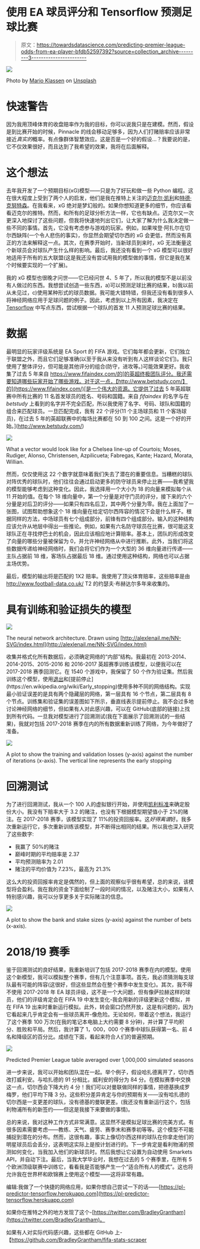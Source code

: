 # 使用 EA 球员评分和 Tensorflow 预测足球比赛

> 原文：<https://towardsdatascience.com/predicting-premier-league-odds-from-ea-player-bfdb52597392?source=collection_archive---------3----------------------->

![](img/d2bcf916a373df9b2551fbc90459b7c8.png)

Photo by [Mario Klassen](https://unsplash.com/@marioklassen?utm_source=medium&utm_medium=referral) on [Unsplash](https://unsplash.com?utm_source=medium&utm_medium=referral)

# **快速警告**

因为我用顶峰体育的收盘赔率作为我的目标，你可以说我只是在建模。然而，假设是到比赛开始的时候，Pinnacle 的线会移动足够多，因为人们打赌赔率应该非常接近*真实的*概率。有点像群体智慧效应。这是否是一个好的假设…？我要说的是，它不仅效果很好，而且达到了我希望的效果，我将在后面解释。

# 这个想法

去年我开发了一个预期目标(xG)模型——只是为了好玩和做一些 Python 编程。这在很大程度上受到了两个人的启发，他们是我在推特上关注的[迈克尔·凯利](https://twitter.com/MC_of_A)和[特德·克努特森](https://twitter.com/mixedknuts)。在我看来，xG 绝对是梦幻般的。如果你想知道更多的细节，你应该看看迈克尔的推特。然而，和所有的足球分析方法一样，它也有缺点。迈克尔又一次更深入地探讨了这些问题，但我将快速地列出它们，让大家了解为什么我决定做一些不同的事情。首先，它没有考虑参与游戏的玩家。例如，如果埃登·阿扎尔在切尔西缺阵(一个令人悲伤的事实)，你显然会期望切尔西的 xG 会更低，然而没有真正的方法来解释这一点。其次，在赛季开始时，当新球员到来时，xG 无法衡量这个新球员会对球队产生什么样的影响。最后，我还没有看到一个 xG 模型可以很好地适用于所有的五大联盟(这是我还没有尝试用我的模型做的事情，但它是我在某个时候要实现的一个扩展)。

我的 xG 模型也很晚才问世——它已经问世 4、5 年了，所以我的模型不是以前没有人做过的东西。我想尝试创造一些东西，a)可以预测足球比赛的结果，b)我以前从未见过，c)使用某种形式的球员数据。我可能大错特错，但我还没有看到很多人将神经网络应用于足球问题的例子。因此，考虑到以上所有因素，我决定在 [Tensorflow](https://www.tensorflow.org/) 中写点东西，尝试根据一个球队的首发 11 人预测足球比赛的结果。

# 数据

最明显的玩家评级系统是 EA Sport 的 FIFA 游戏。它们每年都会更新，它们独立于联盟之外，而且它们足够准确(以至于我从来没有听到有人这样谈论它们)。我只使用了整体评分，但可能是其他评分的组合(防守，进攻等。)可能效果更好。我收集了过去 5 年来自 https://www.fifaindex.com/的[的英超终极团队评分。我还需要知道哪些玩家开始了哪些游戏。对于这一点，【http://www.betstudy.com/】的](https://www.fifaindex.com/)[是一个伟大的资源。它提供了过去 5 年英超联赛中所有比赛的 11 名首发球员的姓名、号码和国籍。来自 *fifaindex* 的名字与在 *betstudy* 上看到的名字并不完全匹配，所以我使用了名字、号码、球队和国籍的组合来匹配球员。一旦匹配完成，我有 22 个评分(11 个主场球员和 11 个客场球员)，在过去 5 年的英超联赛中的每场比赛都在 50 到 100 之间。这是一个好的开始。](http://www.betstudy.com/)

![](img/50ea2b9e65a9a0b40063738a6b1284bc.png)

What a vector would look like for a Chelsea line-up of Courtois; Moses, Rudiger, Alonso, Christensen, Azpilicueta; Fabregas, Kante; Hazard, Morata, Willian.

然而，仅仅使用这 22 个数字就意味着我们失去了潜在的重要信息。当糟糕的球队对阵优秀的球队时，他们往往会通过启动更多的防守球员来停止比赛——我希望我的模型能够考虑到这种变化。因此，我选择用一个大小为 18 的向量来模拟每个从 11 开始的值。在每个 18 维向量中，第一个分量是对守门员的评分，接下来的六个分量是对后卫的评分——如果只有四名后卫，其中两个分量为零。我在上面加了一张图，试图帮助想象这个 18 维向量在给定切尔西阵容的情况下会是什么样子。根据同样的方法，中场球员有七个组成部分，前锋有四个组成部分。输入的这种结构应该允许从地层中得出一些推论。例如，如果有六名防守球员在比赛，很可能这支球队正在寻找停巴士的机会，因此应该相应地计算赔率。基本上，团队的形成改变了向量的哪些分量被保留为 0，并允许神经网络从中进行推断。此外，当我们将这些数据传递给神经网络时，我们会将它们作为一个大型的 36 维向量进行传递——主队占据前 18 维，客场队占据最后 18 维。通过使用这种结构，网络也可以占据主场优势。

最后，模型的输出将是匹配的 1X2 赔率。我使用了顶尖体育赔率，这些赔率是由 http://www.football-data.co.uk/ T2 的约瑟夫·布赫达尔多年来收集的。

# 具有训练和验证损失的模型

![](img/e678b0b799006a9bddf3d7f400ac7a59.png)

The neural network architecture. Drawn using [http://alexlenail.me/NN-SVG/index.html](http://alexlenail.me/NN-SVG/index.html)

收集并格式化所有数据后，必须确定网络的“内部”结构。我最初在 2013-2014、2014-2015、2015-2016 和 2016-2017 英超赛季训练该模型，以便我可以在 2017-2018 赛季回测它。在 1540 个游戏中，我保留了 50 个作为验证集。然后我训练这个模型，使用[退出](https://en.wikipedia.org/wiki/Dropout_(neural_networks))和[提前停止](https://en.wikipedia.org/wiki/Early_stopping)使用多种不同的网络结构。实现最小验证误差的是具有两个隐藏层的网络，第一层具有 16 个节点，第二层具有 8 个节点。训练集和验证集的误差图如下所示，垂直线表示提前停止。我不会过多地讨论神经网络的细节，但如果有人对此感兴趣，可以在 GitHub(底部的链接)上找到所有代码。一旦我对模型进行了回溯测试(我在下面展示了回溯测试的一些结果)，我就对包括 2017-2018 赛季在内的所有数据重新训练了网络，为今年做好了准备。

![](img/99e43e55cbf26203ac4e9a11924e40e3.png)

A plot to show the training and validation losses (y-axis) against the number of iterations (x-axis). The vertical line represents the early stopping

# 回溯测试

为了进行回溯测试，我从一个 100 人的虚拟银行开始，并使用[凯利标准](https://www.pinnacle.com/en/betting-articles/Betting-Strategy/How-to-use-kelly-criterion-for-betting/2BT2LK6K2QWQ7QJ8)来确定股份大小。我没有下赔率大于 3.2 的赌注，也没有下根据模型期望值小于 2%的赌注。在 2017-2018 赛季，该模型实现了 11%的投资回报率。这*好得离谱*好。我多次重新运行它，多次重新训练该模型，并不断得出相同的结果。所以我也深入研究了这些数字:

*   我赢了 50%的赌注
*   巅峰时期的平均赔率是 2.37
*   平均预测赔率为 2.01
*   赌注的平均价值为 7.23%，最高为 21.3%

这么大的投资回报率肯定是偶然的，但上面的观察似乎很有希望，总的来说，该模型将会盈利。我在我的资金下面绘制了一段时间的情况，以及赌注大小，如果有人特别感兴趣，我可以分享更多关于实际赌注的信息。

![](img/dd5faaff7e1b71e5ea64eb5b50ed3bab.png)

A plot to show the bank and stake sizes (y-axis) against the number of bets (x-axis).

# 2018/19 赛季

鉴于回溯测试的良好结果，我重新培训了包括 2017-2018 赛季在内的模型。使用这个新模型，我可以模拟整个赛季，但有几个注意事项。首先，我必须猜测每支球队最有可能的阵容(这很好，但这些显然会在整个赛季中发生变化)。其次，我不得不使用 2017-2018 年 EA 球员评级，这不是一个大问题，但有像萨拉赫这样的球员，他们的评级肯定会在 FIFA 19 中发生变化-我会用新的评级更新这个模拟，并在 FIFA 19 出来时重新运行模拟。此外，转会窗口仍然开放，这是有问题的，因为它看起来几乎肯定会有一些球员离开-像危险。无论如何，带着这个想法，我运行了这个赛季 100 万次(在我的笔记本电脑上大约需要 8 分钟)，并计算了平均积分、胜败和平局。然后，我计算了 1，000，000 个赛季中球队获得第一名、前 4 名和降级区的百分比。成绩在下面，看起来符合人们的普遍预期。

![](img/f3b341d14da952bd51be37e9125e12af.png)

Predicted Premier League table averaged over 1,000,000 simulated seasons

进一步来说，我可以开始和团队混在一起。举个例子，假设哈扎德离开了，切尔西改打威利安。与哈扎德的 91 分相比，威利安的得分为 84 分。在模拟赛季中交换这一点，切尔西会下降大约 4 分！我们可以对曼联做同样的事情，把德基换成罗梅罗，他们平均下降 3 分。这些积分差异肯定与你的预期有关——没有哈扎德的切尔西是一支更差的球队，没有德基的曼联更差。(我还没有重新运行这个，包括利物浦所有的新签约——但这是我接下来要做的事情)。

总的来说，我对这种工作方式非常满意。这显然不是模拟足球比赛的完美方式。有很多因素需要考虑——教练、天气、疲劳、赛季末和赛季初等等。这个模型不可能捕捉到潜在的分布。然而，这很有趣，事实上像切尔西这样的球队在你拿走他们的明星球员后会丢分，这表明这实际上是按计划进行的。下一步肯定是看利物浦的预测如何变化，当我加入他们的新球员时。然后我想让它设置为自动使用 Smarkets API，并自动下注。最后，当我大学毕业时，我想在过去的 5 个赛季里，在所有 5 个欧洲顶级联赛中训练它，看看我是否能够产生一个“适合所有人的模式”。这也将允许我在世界杯和欧锦赛上使用这个模型——这将非常有趣。

编辑:我做了一个快捷的网络应用，如果你想自己尝试一下的话——[https://pl-predictor-tensorflow.herokuapp.com](https://pl-predictor-tensorflow.herokuapp.com)

如果你在推特之外的地方发现了这个-[https://twitter.com/BradleyGrantham](https://twitter.com/BradleyGrantham)。

如果有人对实际代码感兴趣，这些都在 GitHub 上-【https://github.com/BradleyGrantham/fifa-stats-scraper 